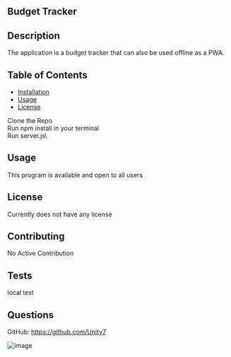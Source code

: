 ## Budget Tracker

## Description

The application is a budget tracker that can also be used offline as a PWA.

## Table of Contents

- [Installation](#installation)
- [Usage](#usage)
- [License](#license)

Clone the Repo\
Run npm install in your terminal\
Run server.js\

## Usage

This program is available and open to all users

## License

Currently does not have any license

## Contributing

No Active Contribution

## Tests

local test

## Questions

GitHub: https://github.com/Unity7

![image](https://user-images.githubusercontent.com/44449168/123564305-cf0bdb80-d76d-11eb-9a0b-be4dccfe7522.png)
